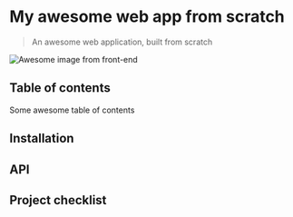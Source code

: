 # My awesome web app from scratch

> An awesome web application, built from scratch

![Awesome image from front-end]()

## Table of contents
Some awesome table of contents

## Installation

<!-- ...but how does one use this project? What are its features 🤔 -->

## API


## Project checklist


<!-- How about a license here? 📜 (or is it a licence?) 🤷 -->
